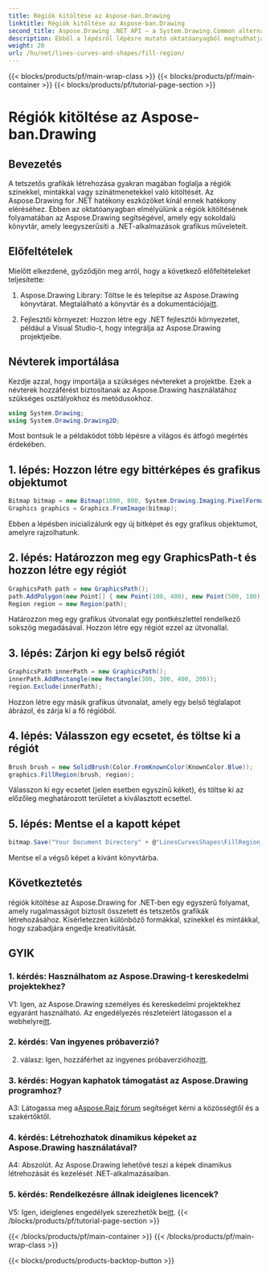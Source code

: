 ```yaml
---
title: Régiók kitöltése az Aspose-ban.Drawing
linktitle: Régiók kitöltése az Aspose-ban.Drawing
second_title: Aspose.Drawing .NET API – a System.Drawing.Common alternatívája
description: Ebből a lépésről lépésre mutató oktatóanyagból megtudhatja, hogyan tölthet ki régiókat az Aspose.Drawing for .NET programban. Fejlessze grafikai tervezési készségeit könnyedén.
weight: 20
url: /hu/net/lines-curves-and-shapes/fill-region/
---
```


{{< blocks/products/pf/main-wrap-class >}}
{{< blocks/products/pf/main-container >}}
{{< blocks/products/pf/tutorial-page-section >}}

# Régiók kitöltése az Aspose-ban.Drawing

## Bevezetés

A tetszetős grafikák létrehozása gyakran magában foglalja a régiók színekkel, mintákkal vagy színátmenetekkel való kitöltését. Az Aspose.Drawing for .NET hatékony eszközöket kínál ennek hatékony eléréséhez. Ebben az oktatóanyagban elmélyülünk a régiók kitöltésének folyamatában az Aspose.Drawing segítségével, amely egy sokoldalú könyvtár, amely leegyszerűsíti a .NET-alkalmazások grafikus műveleteit.

## Előfeltételek

Mielőtt elkezdené, győződjön meg arról, hogy a következő előfeltételeket teljesítette:

1.  Aspose.Drawing Library: Töltse le és telepítse az Aspose.Drawing könyvtárat. Megtalálható a könyvtár és a dokumentációja[itt](https://reference.aspose.com/drawing/net/).

2. Fejlesztői környezet: Hozzon létre egy .NET fejlesztői környezetet, például a Visual Studio-t, hogy integrálja az Aspose.Drawing projektjeibe.

## Névterek importálása

Kezdje azzal, hogy importálja a szükséges névtereket a projektbe. Ezek a névterek hozzáférést biztosítanak az Aspose.Drawing használatához szükséges osztályokhoz és metódusokhoz.

```csharp
using System.Drawing;
using System.Drawing.Drawing2D;
```


Most bontsuk le a példakódot több lépésre a világos és átfogó megértés érdekében.

## 1. lépés: Hozzon létre egy bittérképes és grafikus objektumot

```csharp
Bitmap bitmap = new Bitmap(1000, 800, System.Drawing.Imaging.PixelFormat.Format32bppPArgb);
Graphics graphics = Graphics.FromImage(bitmap);
```

Ebben a lépésben inicializálunk egy új bitképet és egy grafikus objektumot, amelyre rajzolhatunk.

## 2. lépés: Határozzon meg egy GraphicsPath-t és hozzon létre egy régiót

```csharp
GraphicsPath path = new GraphicsPath();
path.AddPolygon(new Point[] { new Point(100, 400), new Point(500, 100), new Point(900, 400), new Point(500, 700) });
Region region = new Region(path);
```

Határozzon meg egy grafikus útvonalat egy pontkészlettel rendelkező sokszög megadásával. Hozzon létre egy régiót ezzel az útvonallal.

## 3. lépés: Zárjon ki egy belső régiót

```csharp
GraphicsPath innerPath = new GraphicsPath();
innerPath.AddRectangle(new Rectangle(300, 300, 400, 200));
region.Exclude(innerPath);
```

Hozzon létre egy másik grafikus útvonalat, amely egy belső téglalapot ábrázol, és zárja ki a fő régióból.

## 4. lépés: Válasszon egy ecsetet, és töltse ki a régiót

```csharp
Brush brush = new SolidBrush(Color.FromKnownColor(KnownColor.Blue));
graphics.FillRegion(brush, region);
```

Válasszon ki egy ecsetet (jelen esetben egyszínű kéket), és töltse ki az előzőleg meghatározott területet a kiválasztott ecsettel.

## 5. lépés: Mentse el a kapott képet

```csharp
bitmap.Save("Your Document Directory" + @"LinesCurvesShapes\FillRegion_out.png");
```

Mentse el a végső képet a kívánt könyvtárba.

## Következtetés

régiók kitöltése az Aspose.Drawing for .NET-ben egy egyszerű folyamat, amely rugalmasságot biztosít összetett és tetszetős grafikák létrehozásához. Kísérletezzen különböző formákkal, színekkel és mintákkal, hogy szabadjára engedje kreativitását.

## GYIK

### 1. kérdés: Használhatom az Aspose.Drawing-t kereskedelmi projektekhez?

 V1: Igen, az Aspose.Drawing személyes és kereskedelmi projektekhez egyaránt használható. Az engedélyezés részleteiért látogasson el a webhelyre[itt](https://purchase.aspose.com/buy).

### 2. kérdés: Van ingyenes próbaverzió?

 2. válasz: Igen, hozzáférhet az ingyenes próbaverzióhoz[itt](https://releases.aspose.com/).

### 3. kérdés: Hogyan kaphatok támogatást az Aspose.Drawing programhoz?

 A3: Látogassa meg a[Aspose.Rajz fórum](https://forum.aspose.com/c/diagram/17) segítséget kérni a közösségtől és a szakértőktől.

### 4. kérdés: Létrehozhatok dinamikus képeket az Aspose.Drawing használatával?

A4: Abszolút. Az Aspose.Drawing lehetővé teszi a képek dinamikus létrehozását és kezelését .NET-alkalmazásaiban.

### 5. kérdés: Rendelkezésre állnak ideiglenes licencek?

 V5: Igen, ideiglenes engedélyek szerezhetők be[itt](https://purchase.aspose.com/temporary-license/).
{{< /blocks/products/pf/tutorial-page-section >}}

{{< /blocks/products/pf/main-container >}}
{{< /blocks/products/pf/main-wrap-class >}}

{{< blocks/products/products-backtop-button >}}
